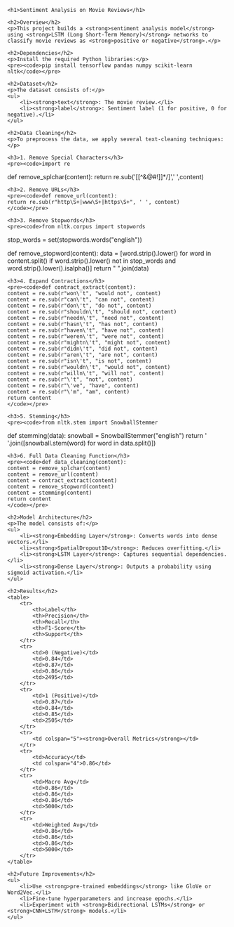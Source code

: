 <!DOCTYPE html>
<html lang="en">
<head>
    <meta charset="UTF-8">
    <meta name="viewport" content="width=device-width, initial-scale=1.0">
    <title>Sentiment Analysis on Movie Reviews</title>
  
</head>
<body>

    <h1>Sentiment Analysis on Movie Reviews</h1>

    <h2>Overview</h2>
    <p>This project builds a <strong>sentiment analysis model</strong> using <strong>LSTM (Long Short-Term Memory)</strong> networks to classify movie reviews as <strong>positive or negative</strong>.</p>

    <h2>Dependencies</h2>
    <p>Install the required Python libraries:</p>
    <pre><code>pip install tensorflow pandas numpy scikit-learn nltk</code></pre>

    <h2>Dataset</h2>
    <p>The dataset consists of:</p>
    <ul>
        <li><strong>text</strong>: The movie review.</li>
        <li><strong>label</strong>: Sentiment label (1 for positive, 0 for negative).</li>
    </ul>

    <h2>Data Cleaning</h2>
    <p>To preprocess the data, we apply several text-cleaning techniques:</p>

    <h3>1. Remove Special Characters</h3>
    <pre><code>import re
def remove_splchar(content):
    return re.sub('\[[^&@#!]]*/]',' ',content)
    </code></pre>

    <h3>2. Remove URLs</h3>
    <pre><code>def remove_url(content):
    return re.sub(r"http\S+|www\S+|https\S+", ' ', content)
    </code></pre>

    <h3>3. Remove Stopwords</h3>
    <pre><code>from nltk.corpus import stopwords
stop_words = set(stopwords.words("english"))

def remove_stopword(content):
    data = [word.strip().lower() for word in content.split() if word.strip().lower() not in stop_words and word.strip().lower().isalpha()]
    return " ".join(data)
    </code></pre>

    <h3>4. Expand Contractions</h3>
    <pre><code>def contract_extract(content):
    content = re.sub(r"won\'t", "would not", content)
    content = re.sub(r"can\'t", "can not", content)
    content = re.sub(r"don\'t", "do not", content)
    content = re.sub(r"shouldn\'t", "should not", content)
    content = re.sub(r"needn\'t", "need not", content)
    content = re.sub(r"hasn\'t", "has not", content)
    content = re.sub(r"haven\'t", "have not", content)
    content = re.sub(r"weren\'t", "were not", content)
    content = re.sub(r"mightn\'t", "might not", content)
    content = re.sub(r"didn\'t", "did not", content)
    content = re.sub(r"aren\'t", "are not", content)
    content = re.sub(r"isn\'t", "is not", content)
    content = re.sub(r"wouldn\'t", "would not", content)
    content = re.sub(r"willn\'t", "will not", content)
    content = re.sub(r"\'t", "not", content)
    content = re.sub(r"\'ve", "have", content)
    content = re.sub(r"\'m", "am", content)
    return content
    </code></pre>

    <h3>5. Stemming</h3>
    <pre><code>from nltk.stem import SnowballStemmer
def stemming(data):
    snowball = SnowballStemmer("english")
    return ' '.join([snowball.stem(word) for word in data.split()])
    </code></pre>

    <h3>6. Full Data Cleaning Function</h3>
    <pre><code>def data_cleaning(content):
    content = remove_splchar(content)
    content = remove_url(content)
    content = contract_extract(content)
    content = remove_stopword(content)
    content = stemming(content)
    return content
    </code></pre>

    <h2>Model Architecture</h2>
    <p>The model consists of:</p>
    <ul>
        <li><strong>Embedding Layer</strong>: Converts words into dense vectors.</li>
        <li><strong>SpatialDropout1D</strong>: Reduces overfitting.</li>
        <li><strong>LSTM Layer</strong>: Captures sequential dependencies.</li>
        <li><strong>Dense Layer</strong>: Outputs a probability using sigmoid activation.</li>
    </ul>

    <h2>Results</h2>
    <table>
        <tr>
            <th>Label</th>
            <th>Precision</th>
            <th>Recall</th>
            <th>F1-Score</th>
            <th>Support</th>
        </tr>
        <tr>
            <td>0 (Negative)</td>
            <td>0.84</td>
            <td>0.87</td>
            <td>0.86</td>
            <td>2495</td>
        </tr>
        <tr>
            <td>1 (Positive)</td>
            <td>0.87</td>
            <td>0.84</td>
            <td>0.85</td>
            <td>2505</td>
        </tr>
        <tr>
            <td colspan="5"><strong>Overall Metrics</strong></td>
        </tr>
        <tr>
            <td>Accuracy</td>
            <td colspan="4">0.86</td>
        </tr>
        <tr>
            <td>Macro Avg</td>
            <td>0.86</td>
            <td>0.86</td>
            <td>0.86</td>
            <td>5000</td>
        </tr>
        <tr>
            <td>Weighted Avg</td>
            <td>0.86</td>
            <td>0.86</td>
            <td>0.86</td>
            <td>5000</td>
        </tr>
    </table>

    <h2>Future Improvements</h2>
    <ul>
        <li>Use <strong>pre-trained embeddings</strong> like GloVe or Word2Vec.</li>
        <li>Fine-tune hyperparameters and increase epochs.</li>
        <li>Experiment with <strong>Bidirectional LSTMs</strong> or <strong>CNN+LSTM</strong> models.</li>
    </ul>

</body>
</html>
